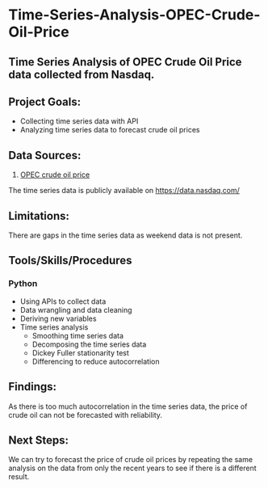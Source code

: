 # Time-Series-Analysis-OPEC-Crude-Oil-Price
## Time Series Analysis of OPEC Crude Oil Price data collected from Nasdaq.

## Project Goals:
- Collecting time series data with API
- Analyzing time series data to forecast crude oil prices

## Data Sources:
1. [OPEC crude oil price](https://data.nasdaq.com/data/OPEC-organization-of-the-petroleum-exporting-countries)

The time series data is publicly available on https://data.nasdaq.com/

## Limitations:
There are gaps in the time series data as weekend data is not present.

## Tools/Skills/Procedures
### Python
- Using APIs to collect data
- Data wrangling and data cleaning
- Deriving new variables
- Time series analysis
  - Smoothing time series data
  - Decomposing the time series data
  - Dickey Fuller stationarity test
  - Differencing to reduce autocorrelation

## Findings:
As there is too much autocorrelation in the time series data, the price of crude oil can not be forecasted with reliability.

## Next Steps:
We can try to forecast the price of crude oil prices by repeating the same analysis on the data from only the recent years to see if there is a different result.







